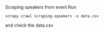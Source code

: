 Scraping speakers from event
Run
```
scrapy crawl scraping-speakers -o data.csv
```
and check the data.csv
